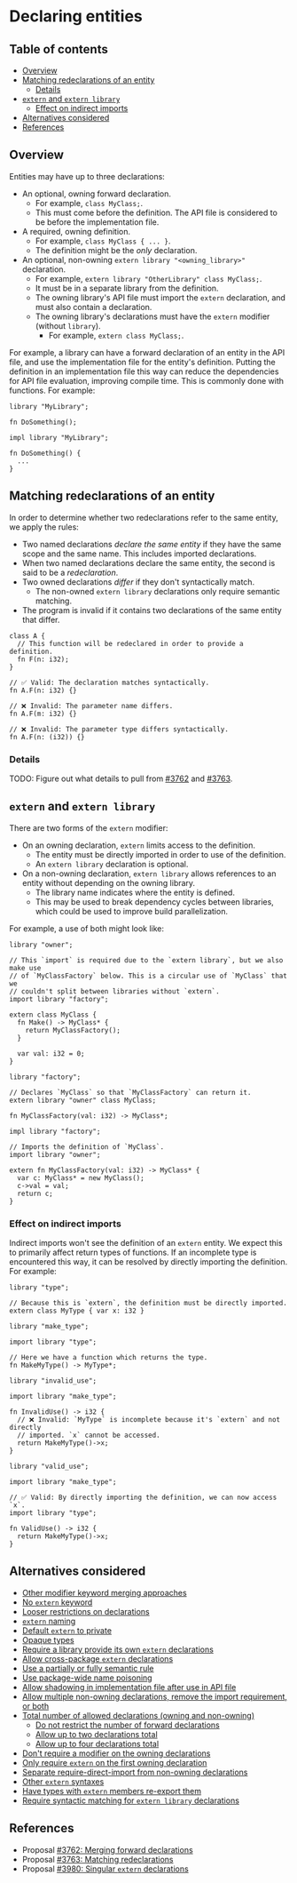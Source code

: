 # Declaring entities

<!--
Part of the Carbon Language project, under the Apache License v2.0 with LLVM
Exceptions. See /LICENSE for license information.
SPDX-License-Identifier: Apache-2.0 WITH LLVM-exception
-->

<!-- toc -->

## Table of contents

-   [Overview](#overview)
-   [Matching redeclarations of an entity](#matching-redeclarations-of-an-entity)
    -   [Details](#details)
-   [`extern` and `extern library`](#extern-and-extern-library)
    -   [Effect on indirect imports](#effect-on-indirect-imports)
-   [Alternatives considered](#alternatives-considered)
-   [References](#references)

<!-- tocstop -->

## Overview

Entities may have up to three declarations:

-   An optional, owning forward declaration.
    -   For example, `class MyClass;`.
    -   This must come before the definition. The API file is considered to be
        before the implementation file.
-   A required, owning definition.
    -   For example, `class MyClass { ... }`.
    -   The definition might be the _only_ declaration.
-   An optional, non-owning `extern library "<owning_library>"` declaration.
    -   For example, `extern library "OtherLibrary" class MyClass;`.
    -   It must be in a separate library from the definition.
    -   The owning library's API file must import the `extern` declaration, and
        must also contain a declaration.
    -   The owning library's declarations must have the `extern` modifier
        (without `library`).
        -   For example, `extern class MyClass;`.

For example, a library can have a forward declaration of an entity in the API
file, and use the implementation file for the entity's definition. Putting the
definition in an implementation file this way can reduce the dependencies for
API file evaluation, improving compile time. This is commonly done with
functions. For example:

```
library "MyLibrary";

fn DoSomething();
```

```
impl library "MyLibrary";

fn DoSomething() {
  ...
}
```

## Matching redeclarations of an entity

In order to determine whether two redeclarations refer to the same entity, we
apply the rules:

-   Two named declarations _declare the same entity_ if they have the same scope
    and the same name. This includes imported declarations.
-   When two named declarations declare the same entity, the second is said to
    be a _redeclaration_.
-   Two owned declarations _differ_ if they don't syntactically match.
    -   The non-owned `extern library` declarations only require semantic
        matching.
-   The program is invalid if it contains two declarations of the same entity
    that differ.

```carbon
class A {
  // This function will be redeclared in order to provide a definition.
  fn F(n: i32);
}

// ✅ Valid: The declaration matches syntactically.
fn A.F(n: i32) {}

// ❌ Invalid: The parameter name differs.
fn A.F(m: i32) {}

// ❌ Invalid: The parameter type differs syntactically.
fn A.F(n: (i32)) {}
```

### Details

TODO: Figure out what details to pull from
[#3762](https://github.com/carbon-language/carbon-lang/pull/3762) and
[#3763](https://github.com/carbon-language/carbon-lang/pull/3763).

## `extern` and `extern library`

There are two forms of the `extern` modifier:

-   On an owning declaration, `extern` limits access to the definition.
    -   The entity must be directly imported in order to use of the definition.
    -   An `extern library` declaration is optional.
-   On a non-owning declaration, `extern library` allows references to an entity
    without depending on the owning library.
    -   The library name indicates where the entity is defined.
    -   This may be used to break dependency cycles between libraries, which
        could be used to improve build parallelization.

For example, a use of both might look like:

```
library "owner";

// This `import` is required due to the `extern library`, but we also make use
// of `MyClassFactory` below. This is a circular use of `MyClass` that we
// couldn't split between libraries without `extern`.
import library "factory";

extern class MyClass {
  fn Make() -> MyClass* {
    return MyClassFactory();
  }

  var val: i32 = 0;
}
```

```
library "factory";

// Declares `MyClass` so that `MyClassFactory` can return it.
extern library "owner" class MyClass;

fn MyClassFactory(val: i32) -> MyClass*;
```

```
impl library "factory";

// Imports the definition of `MyClass`.
import library "owner";

extern fn MyClassFactory(val: i32) -> MyClass* {
  var c: MyClass* = new MyClass();
  c->val = val;
  return c;
}
```

### Effect on indirect imports

Indirect imports won't see the definition of an `extern` entity. We expect this
to primarily affect return types of functions. If an incomplete type is
encountered this way, it can be resolved by directly importing the definition.
For example:

```
library "type";

// Because this is `extern`, the definition must be directly imported.
extern class MyType { var x: i32 }
```

```
library "make_type";

import library "type";

// Here we have a function which returns the type.
fn MakeMyType() -> MyType*;
```

```
library "invalid_use";

import library "make_type";

fn InvalidUse() -> i32 {
  // ❌ Invalid: `MyType` is incomplete because it's `extern` and not directly
  // imported. `x` cannot be accessed.
  return MakeMyType()->x;
}
```

```
library "valid_use";

import library "make_type";

// ✅ Valid: By directly importing the definition, we can now access `x`.
import library "type";

fn ValidUse() -> i32 {
  return MakeMyType()->x;
}
```

## Alternatives considered

-   [Other modifier keyword merging approaches](/proposals/p3762.md#other-modifier-keyword-merging-approaches)
-   [No `extern` keyword](/proposals/p3762.md#no-extern-keyword)
-   [Looser restrictions on declarations](/proposals/p3762.md#looser-restrictions-on-declarations)
-   [`extern` naming](/proposals/p3762.md#extern-naming)
-   [Default `extern` to private](/proposals/p3762.md#default-extern-to-private)
-   [Opaque types](/proposals/p3762.md#opaque-types)
-   [Require a library provide its own `extern` declarations](/proposals/p3762.md#require-a-library-provide-its-own-extern-declarations)
-   [Allow cross-package `extern` declarations](/proposals/p3762.md#allow-cross-package-extern-declarations)
-   [Use a partially or fully semantic rule](/proposals/p3763.md#use-a-partially-or-fully-semantic-rule)
-   [Use package-wide name poisoning](/proposals/p3763.md#use-package-wide-name-poisoning)
-   [Allow shadowing in implementation file after use in API file](/proposals/p3763.md#allow-shadowing-in-implementation-file-after-use-in-api-file)
-   [Allow multiple non-owning declarations, remove the import requirement, or both](/proposals/p3980.md#allow-multiple-non-owning-declarations-remove-the-import-requirement-or-both)
-   [Total number of allowed declarations (owning and non-owning)](/proposals/p3980.md#total-number-of-allowed-declarations-owning-and-non-owning)
    -   [Do not restrict the number of forward declarations](/proposals/p3980.md#do-not-restrict-the-number-of-forward-declarations)
    -   [Allow up to two declarations total](/proposals/p3980.md#allow-up-to-two-declarations-total)
    -   [Allow up to four declarations total](/proposals/p3980.md#allow-up-to-four-declarations-total)
-   [Don't require a modifier on the owning declarations](/proposals/p3980.md#dont-require-a-modifier-on-the-owning-declarations)
-   [Only require `extern` on the first owning declaration](/proposals/p3980.md#only-require-extern-on-the-first-owning-declaration)
-   [Separate require-direct-import from non-owning declarations](/proposals/p3980.md#separate-require-direct-import-from-non-owning-declarations)
-   [Other `extern` syntaxes](/proposals/p3980.md#other-extern-syntaxes)
-   [Have types with `extern` members re-export them](/proposals/p3980.md#have-types-with-extern-members-re-export-them)
-   [Require syntactic matching for `extern library` declarations](/proposals/p3980.md#require-syntactic-matching-for-extern-library-declarations)

## References

-   Proposal
    [#3762: Merging forward declarations](https://github.com/carbon-language/carbon-lang/pull/3762)
-   Proposal
    [#3763: Matching redeclarations](https://github.com/carbon-language/carbon-lang/pull/3763)
-   Proposal
    [#3980: Singular `extern` declarations](https://github.com/carbon-language/carbon-lang/pull/3980)
